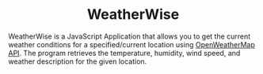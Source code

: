 <h1 align="center"> WeatherWise </h1>

WeatherWise is a JavaScript Application that allows you to get the current weather conditions for a specified/current location using  <a href="https://openweathermap.org/api" target="_blank">OpenWeatherMap API</a>. The program retrieves the temperature, humidity, wind speed, and weather description for the given location.
